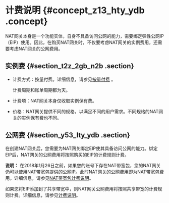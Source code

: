 # 计费说明 {#concept_z13_hty_ydb .concept}

NAT网关本身是一个功能实体，自身不具备访问公网的能力，需要绑定弹性公网IP（EIP）使用。因此，在购买NAT网关时，不仅要考虑NAT网关的实例费用，还需要考虑NAT网关的公网费用。

## 实例费 {#section_t2z_2gb_n2b .section}

-   计费方式：按量付费。详细信息，请参见[按量付费](intl.zh-CN/产品定价/按量付费.md#) 。

    计费周期和账单周期都为天。

-   计费项：NAT网关本身仅收取实例保有费。
-   价格：NAT网关提供不同的规格，以满足不同的用户需求。不同规格的NAT网关的实例保有费也不同。

## 公网费 {#section_y53_lty_ydb .section}

在创建NAT网关后，您需要为NAT网关绑定EIP使其具备访问公网的能力。绑定EIP后，NAT网关的公网费用将按照购买的EIP的计费规则计费。

**说明：** 在2018年1月26日之前，如果您的账号下存在NAT带宽包，您的NAT网关仍可以使用NAT带宽包提供的公网IP。此时NAT网关的公网费用即为NAT带宽包费用。详细信息，请参见[NAT带宽包计费说明](../../../../intl.zh-CN/NAT网关带宽包/NAT带宽包计费说明.md#)。

如果您将EIP添加到了共享带宽中，则NAT网关公网费用将按照共享带宽的计费规则计费。详细信息，请参见[计费说明](../../../../intl.zh-CN/产品定价/计费说明.md#)。

